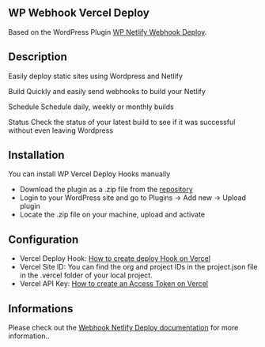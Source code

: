 ## WP Webhook Vercel Deploy

Based on the WordPress Plugin [WP Netlify Webhook Deploy](https://github.com/lukethacoder/wp-webhook-netlify-deploy).
## Description

Easily deploy static sites using Wordpress and Netlify

Build Quickly and easily send webhooks to build your Netlify

Schedule Schedule daily, weekly or monthly builds

Status Check the status of your latest build to see if it was successful without even leaving Wordpress




## Installation

You can install WP Vercel Deploy Hooks manually 

-    Download the plugin as a .zip file from the [repository](https://github.com/doreybenjamin/wp-webhook-vercel-deploy/releases)
-    Login to your WordPress site and go to Plugins -> Add new -> Upload plugin
-    Locate the .zip file on your machine, upload and activate


    
## Configuration

- Vercel Deploy Hook: [How to create deploy Hook on Vercel](https://vercel.com/docs/deployments/deploy-hooks)
- Vercel Site ID: You can find the org and project IDs in the project.json file in the .vercel folder of your local project.
- Vercel API Key: [How to create an Access Token on Vercel](https://vercel.com/docs/rest-api#authentication)


## Informations

Please check out the [Webhook Netlify Deploy documentation](https://github.com/lukethacoder/wp-webhook-netlify-deploy) for more information..

